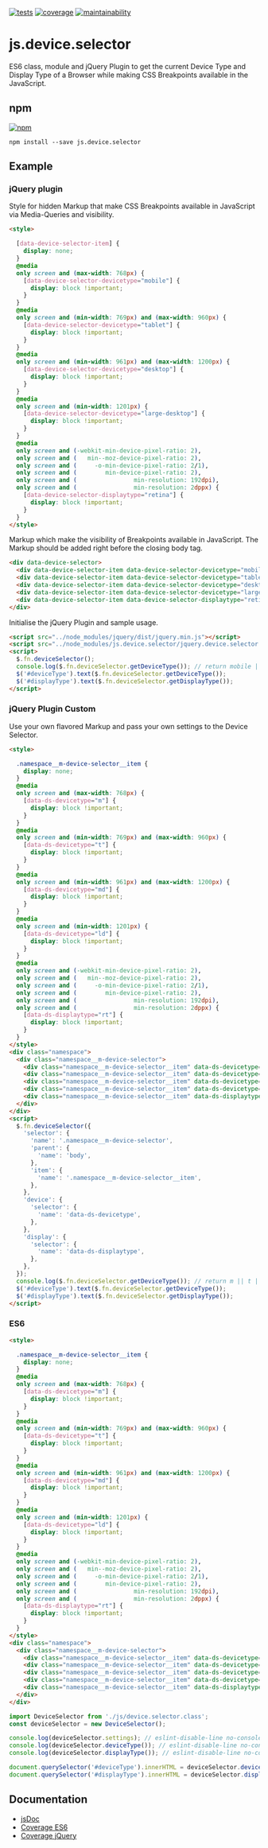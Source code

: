 [![tests][tests]][tests-url]
[![coverage][coverage]][coverage-url]
[![maintainability][maintainability]][maintainability-url]

# js.device.selector
ES6 class, module and jQuery Plugin to get the current Device Type and Display Type of a Browser while making CSS Breakpoints available in the JavaScript.

## npm
[![npm][npm]][npm-url]
```
npm install --save js.device.selector
```

## Example

### jQuery plugin

Style for hidden Markup that make CSS Breakpoints available in JavaScript via Media-Queries and visibility.

```html
<style>

  [data-device-selector-item] {
    display: none;
  }
  @media
  only screen and (max-width: 768px) {
    [data-device-selector-devicetype="mobile"] {
      display: block !important;
    }
  }
  @media
  only screen and (min-width: 769px) and (max-width: 960px) {
    [data-device-selector-devicetype="tablet"] {
      display: block !important;
    }
  }
  @media
  only screen and (min-width: 961px) and (max-width: 1200px) {
    [data-device-selector-devicetype="desktop"] {
      display: block !important;
    }
  }
  @media
  only screen and (min-width: 1201px) {
    [data-device-selector-devicetype="large-desktop"] {
      display: block !important;
    }
  }
  @media
  only screen and (-webkit-min-device-pixel-ratio: 2),
  only screen and (   min--moz-device-pixel-ratio: 2),
  only screen and (     -o-min-device-pixel-ratio: 2/1),
  only screen and (        min-device-pixel-ratio: 2),
  only screen and (                min-resolution: 192dpi),
  only screen and (                min-resolution: 2dppx) {
    [data-device-selector-displaytype="retina"] {
      display: block !important;
    }
  }
</style>
```

 Markup which make the visibility of Breakpoints available in JavaScript. The Markup should be added right before the closing body tag.

```html
<div data-device-selector>
  <div data-device-selector-item data-device-selector-devicetype="mobile"></div>
  <div data-device-selector-item data-device-selector-devicetype="tablet"></div>
  <div data-device-selector-item data-device-selector-devicetype="desktop"></div>
  <div data-device-selector-item data-device-selector-devicetype="large-desktop"></div>
  <div data-device-selector-item data-device-selector-displaytype="retina"></div>
</div>
```

Initialise the jQuery Plugin and sample usage.
```html
<script src="../node_modules/jquery/dist/jquery.min.js"></script>
<script src="../node_modules/js.device.selector/jquery.device.selector.min.js"></script>
<script>
  $.fn.deviceSelector();
  console.log($.fn.deviceSelector.getDeviceType()); // return mobile || tablet || desktop || large-desktop
  $('#deviceType').text($.fn.deviceSelector.getDeviceType());
  $('#displayType').text($.fn.deviceSelector.getDisplayType());
</script>
```

### jQuery Plugin Custom

Use your own flavored Markup and pass your own settings to the Device Selector.

```html
<style>

  .namespace__m-device-selector__item {
    display: none;
  }
  @media
  only screen and (max-width: 768px) {
    [data-ds-devicetype="m"] {
      display: block !important;
    }
  }
  @media
  only screen and (min-width: 769px) and (max-width: 960px) {
    [data-ds-devicetype="t"] {
      display: block !important;
    }
  }
  @media
  only screen and (min-width: 961px) and (max-width: 1200px) {
    [data-ds-devicetype="md"] {
      display: block !important;
    }
  }
  @media
  only screen and (min-width: 1201px) {
    [data-ds-devicetype="ld"] {
      display: block !important;
    }
  }
  @media
  only screen and (-webkit-min-device-pixel-ratio: 2),
  only screen and (   min--moz-device-pixel-ratio: 2),
  only screen and (     -o-min-device-pixel-ratio: 2/1),
  only screen and (        min-device-pixel-ratio: 2),
  only screen and (                min-resolution: 192dpi),
  only screen and (                min-resolution: 2dppx) {
    [data-ds-displaytype="rt"] {
      display: block !important;
    }
  }
</style>
<div class="namespace">
  <div class="namespace__m-device-selector">
    <div class="namespace__m-device-selector__item" data-ds-devicetype="m"></div>
    <div class="namespace__m-device-selector__item" data-ds-devicetype="t"></div>
    <div class="namespace__m-device-selector__item" data-ds-devicetype="md"></div>
    <div class="namespace__m-device-selector__item" data-ds-devicetype="lg"></div>
    <div class="namespace__m-device-selector__item" data-ds-displaytype="rt"></div>
  </div>
</div>
<script>
  $.fn.deviceSelector({
    'selector': {
      'name': '.namespace__m-device-selector',
      'parent': {
        'name': 'body',
      },
      'item': {
        'name': '.namespace__m-device-selector__item',
      },
    },
    'device': {
      'selector': {
        'name': 'data-ds-devicetype',
      },
    },
    'display': {
      'selector': {
        'name': 'data-ds-displaytype',
      },
    },
  });
  console.log($.fn.deviceSelector.getDeviceType()); // return m || t || md || lg
  $('#deviceType').text($.fn.deviceSelector.getDeviceType());
  $('#displayType').text($.fn.deviceSelector.getDisplayType());
</script>
```

### ES6

```html
<style>

  .namespace__m-device-selector__item {
    display: none;
  }
  @media
  only screen and (max-width: 768px) {
    [data-ds-devicetype="m"] {
      display: block !important;
    }
  }
  @media
  only screen and (min-width: 769px) and (max-width: 960px) {
    [data-ds-devicetype="t"] {
      display: block !important;
    }
  }
  @media
  only screen and (min-width: 961px) and (max-width: 1200px) {
    [data-ds-devicetype="md"] {
      display: block !important;
    }
  }
  @media
  only screen and (min-width: 1201px) {
    [data-ds-devicetype="ld"] {
      display: block !important;
    }
  }
  @media
  only screen and (-webkit-min-device-pixel-ratio: 2),
  only screen and (   min--moz-device-pixel-ratio: 2),
  only screen and (     -o-min-device-pixel-ratio: 2/1),
  only screen and (        min-device-pixel-ratio: 2),
  only screen and (                min-resolution: 192dpi),
  only screen and (                min-resolution: 2dppx) {
    [data-ds-displaytype="rt"] {
      display: block !important;
    }
  }
</style>
<div class="namespace">
  <div class="namespace__m-device-selector">
    <div class="namespace__m-device-selector__item" data-ds-devicetype="m"></div>
    <div class="namespace__m-device-selector__item" data-ds-devicetype="t"></div>
    <div class="namespace__m-device-selector__item" data-ds-devicetype="md"></div>
    <div class="namespace__m-device-selector__item" data-ds-devicetype="lg"></div>
    <div class="namespace__m-device-selector__item" data-ds-displaytype="rt"></div>
  </div>
</div>
```

```js
import DeviceSelector from './js/device.selector.class';
const deviceSelector = new DeviceSelector();

console.log(deviceSelector.settings); // eslint-disable-line no-console
console.log(deviceSelector.deviceType()); // eslint-disable-line no-console
console.log(deviceSelector.displayType()); // eslint-disable-line no-console

document.querySelector('#deviceType').innerHTML = deviceSelector.deviceType();
document.querySelector('#displayType').innerHTML = deviceSelector.displayType();
```

## Documentation
* [jsDoc](https://exiguus.github.io/js.device.selector/)
* [Coverage ES6](https://exiguus.github.io/js.device.selector/coverage/es6/)
* [Coverage jQuery](https://exiguus.github.io/js.device.selector/coverage/jquery/)

[tests]: https://img.shields.io/travis/exiguus/js.device.selector/master.svg
[tests-url]: https://travis-ci.org/exiguus/js.device.selector

[maintainability]:
https://api.codeclimate.com/v1/badges/8b7c86a67b5706e9be47/maintainability
[maintainability-url]:
https://codeclimate.com/github/exiguus/js.device.selector/maintainability

[coverage]:
https://api.codeclimate.com/v1/badges/8b7c86a67b5706e9be47/test_coverage
[coverage-url]:
https://codeclimate.com/github/exiguus/js.device.selector/test_coverage

[npm]: https://img.shields.io/npm/v/js.device.selector.svg
[npm-url]: https://npmjs.com/package/js.device.selector

[licenses-url]: https://img.shields.io/npm/l/js.device.selector.svg
[licenses]: https://github.com/exiguus/js.device.selector
